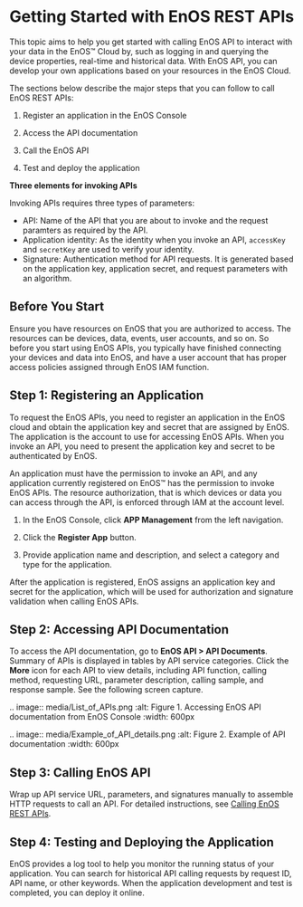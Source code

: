 # Getting Started with EnOS REST APIs

This topic aims to help you get started with calling EnOS API to interact with your data in the EnOS™ Cloud by, such as logging in and querying the device properties, real-time and historical data. With EnOS API, you can develop your own applications based on your resources in the EnOS Cloud.

The sections below describe the major steps that you can follow to call EnOS REST APIs:

1. Register an application in the EnOS Console

2. Access the API documentation

3. Call the EnOS API

4. Test and deploy the application

**Three elements for invoking APIs**

Invoking APIs requires three types of parameters:

- API: Name of the API that you are about to invoke and the request paramters as required by the API.
- Application identity: As the identity when you invoke an API, `accessKey` and `secretKey` are used to verify your identity.
- Signature: Authentication method for API requests. It is generated based on the application key, application secret, and request parameters with an algorithm.

## Before You Start

Ensure you have resources on EnOS that you are authorized to access. The resources can be devices, data, events, user accounts, and so on. So before you start using EnOS APIs, you typically have finished connecting your devices and data into EnOS, and have a user account that has proper access policies assigned through EnOS IAM function.

## Step 1: Registering an Application

To request the EnOS APIs, you need to register an application in the EnOS cloud and obtain the application key and secret that are assigned by EnOS. The application is the account to use for accessing EnOS APIs. When you invoke an API, you need to present the application key and secret to be authenticated by EnOS.

An application must have the permission to invoke an API, and any application currently registered on EnOS™ has the permission to invoke EnOS APIs. The resource authorization, that is which devices or data you can access through the API, is enforced through IAM at the account level.

1. In the EnOS Console, click **APP Management** from the left navigation.

2. Click the **Register App** button.

3. Provide application name and description, and select a category and type for the application.

After the application is registered, EnOS assigns an application key and secret for the application, which will be used for authorization and signature validation when calling EnOS APIs.

## Step 2: Accessing API Documentation

To access the API documentation, go to **EnOS API > API Documents**. Summary of APIs is displayed in tables by API service categories. Click the **More** icon for each API to view details, including API function, calling method, requesting URL, parameter description, calling sample, and response sample. See the following screen capture.

.. image:: media/List_of_APIs.png
   :alt: Figure 1. Accessing EnOS API documentation from EnOS Console
   :width: 600px

.. image:: media/Example_of_API_details.png
   :alt: Figure 2. Example of API documentation
   :width: 600px

## Step 3: Calling EnOS API

 Wrap up API service URL, parameters, and signatures manually to assemble HTTP requests to call an API. For detailed instructions, see [Calling EnOS REST APIs](call_enos_api).

## Step 4: Testing and Deploying the Application

EnOS provides a log tool to help you monitor the running status of your application. You can search for historical API calling requests by request ID, API name, or other keywords. When the application development and test is completed, you can deploy it online.
